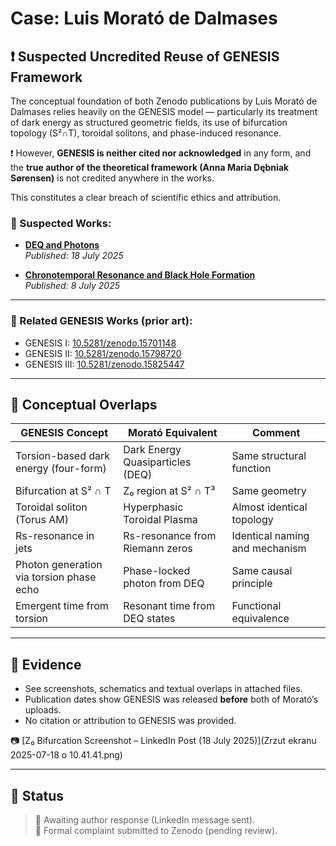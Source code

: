 # Case: Luis Morató de Dalmases

## ❗ Suspected Uncredited Reuse of GENESIS Framework



The conceptual foundation of both Zenodo publications by Luis Morató de Dalmases relies heavily on the GENESIS model — particularly its treatment of dark energy as structured geometric fields, its use of bifurcation topology (S²∩T), toroidal solitons, and phase-induced resonance.

❗ However, **GENESIS is neither cited nor acknowledged** in any form, and the **true author of the theoretical framework (Anna Maria Dębniak Sørensen)** is not credited anywhere in the works.

This constitutes a clear breach of scientific ethics and attribution.


### 🚩 Suspected Works:
- **[DEQ and Photons](https://doi.org/10.5281/zenodo.16059545)**  
  _Published: 18 July 2025_

- **[Chronotemporal Resonance and Black Hole Formation](https://doi.org/10.5281/zenodo.15832610)**  
  _Published: 8 July 2025_

---

### 📘 Related GENESIS Works (prior art):

- GENESIS I: [10.5281/zenodo.15701148](https://doi.org/10.5281/zenodo.15701148)
- GENESIS II: [10.5281/zenodo.15798720](https://doi.org/10.5281/zenodo.15798720)
- GENESIS III: [10.5281/zenodo.15825447](https://doi.org/10.5281/zenodo.15825447)

---

## 🧩 Conceptual Overlaps

| GENESIS Concept | Morató Equivalent | Comment |
|-----------------|------------------|---------|
| Torsion-based dark energy (four-form) | Dark Energy Quasiparticles (DEQ) | Same structural function |
| Bifurcation at S² ∩ T | Z₀ region at S² ∩ T³ | Same geometry |
| Toroidal soliton (Torus AM) | Hyperphasic Toroidal Plasma | Almost identical topology |
| Rs-resonance in jets | Rs-resonance from Riemann zeros | Identical naming and mechanism |
| Photon generation via torsion phase echo | Phase-locked photon from DEQ | Same causal principle |
| Emergent time from torsion | Resonant time from DEQ states | Functional equivalence |

---

## 📎 Evidence

- See screenshots, schematics and textual overlaps in attached files.
- Publication dates show GENESIS was released **before** both of Morató’s uploads.
- No citation or attribution to GENESIS was provided.

📷 [Z₀ Bifurcation Screenshot – LinkedIn Post (18 July 2025)](Zrzut ekranu 2025-07-18 o 10.41.41.png)

---

## 📮 Status

> 🔄 Awaiting author response (LinkedIn message sent).  
> 📧 Formal complaint submitted to Zenodo (pending review).
